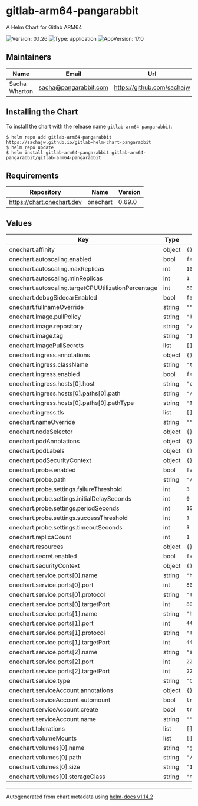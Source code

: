 # gitlab-arm64-pangarabbit

A Helm Chart for Gitlab ARM64

![Version: 0.1.26](https://img.shields.io/badge/Version-0.1.26-informational?style=flat-square)
![Type: application](https://img.shields.io/badge/Type-application-informational?style=flat-square)
![AppVersion: 17.0](https://img.shields.io/badge/AppVersion-17.0-informational?style=flat-square)

## Maintainers

| Name | Email | Url |
| ---- | ------ | --- |
| Sacha Wharton | <sacha@pangarabbit.com> | <https://github.com/sachajw> |

## Installing the Chart

To install the chart with the release name `gitlab-arm64-pangarabbit`:

```console
$ helm repo add gitlab-arm64-pangarabbit https://sachajw.github.io/gitlab-helm-chart-pangarabbit
$ helm repo update
$ helm install gitlab-arm64-pangarabbit gitlab-arm64-pangarabbit/gitlab-arm64-pangarabbit
```

## Requirements

| Repository | Name | Version |
|------------|------|---------|
| https://chart.onechart.dev | onechart | 0.69.0 |

## Values

| Key | Type | Default | Description |
|-----|------|---------|-------------|
| onechart.affinity | object | `{}` |  |
| onechart.autoscaling.enabled | bool | `false` |  |
| onechart.autoscaling.maxReplicas | int | `100` |  |
| onechart.autoscaling.minReplicas | int | `1` |  |
| onechart.autoscaling.targetCPUUtilizationPercentage | int | `80` |  |
| onechart.debugSidecarEnabled | bool | `false` |  |
| onechart.fullnameOverride | string | `""` |  |
| onechart.image.pullPolicy | string | `"IfNotPresent"` |  |
| onechart.image.repository | string | `"zengxs/gitlab"` |  |
| onechart.image.tag | string | `"17.0"` |  |
| onechart.imagePullSecrets | list | `[]` |  |
| onechart.ingress.annotations | object | `{}` |  |
| onechart.ingress.className | string | `"traefik"` |  |
| onechart.ingress.enabled | bool | `false` |  |
| onechart.ingress.hosts[0].host | string | `"chart-example.local"` |  |
| onechart.ingress.hosts[0].paths[0].path | string | `"/"` |  |
| onechart.ingress.hosts[0].paths[0].pathType | string | `"ImplementationSpecific"` |  |
| onechart.ingress.tls | list | `[]` |  |
| onechart.nameOverride | string | `""` |  |
| onechart.nodeSelector | object | `{}` |  |
| onechart.podAnnotations | object | `{}` |  |
| onechart.podLabels | object | `{}` |  |
| onechart.podSecurityContext | object | `{}` |  |
| onechart.probe.enabled | bool | `false` |  |
| onechart.probe.path | string | `"/"` |  |
| onechart.probe.settings.failureThreshold | int | `3` |  |
| onechart.probe.settings.initialDelaySeconds | int | `0` |  |
| onechart.probe.settings.periodSeconds | int | `10` |  |
| onechart.probe.settings.successThreshold | int | `1` |  |
| onechart.probe.settings.timeoutSeconds | int | `3` |  |
| onechart.replicaCount | int | `1` |  |
| onechart.resources | object | `{}` |  |
| onechart.secret.enabled | bool | `false` |  |
| onechart.securityContext | object | `{}` |  |
| onechart.service.ports[0].name | string | `"http"` |  |
| onechart.service.ports[0].port | int | `80` |  |
| onechart.service.ports[0].protocol | string | `"TCP"` |  |
| onechart.service.ports[0].targetPort | int | `80` |  |
| onechart.service.ports[1].name | string | `"https"` |  |
| onechart.service.ports[1].port | int | `443` |  |
| onechart.service.ports[1].protocol | string | `"TCP"` |  |
| onechart.service.ports[1].targetPort | int | `443` |  |
| onechart.service.ports[2].name | string | `"ssh"` |  |
| onechart.service.ports[2].port | int | `22` |  |
| onechart.service.ports[2].targetPort | int | `22` |  |
| onechart.service.type | string | `"ClusterIP"` |  |
| onechart.serviceAccount.annotations | object | `{}` |  |
| onechart.serviceAccount.automount | bool | `true` |  |
| onechart.serviceAccount.create | bool | `true` |  |
| onechart.serviceAccount.name | string | `""` |  |
| onechart.tolerations | list | `[]` |  |
| onechart.volumeMounts | list | `[]` |  |
| onechart.volumes[0].name | string | `"gitlab"` |  |
| onechart.volumes[0].path | string | `"/your path"` |  |
| onechart.volumes[0].size | string | `"10Gi"` |  |
| onechart.volumes[0].storageClass | string | `"nfs-csi-default"` |  |

----------------------------------------------
Autogenerated from chart metadata using [helm-docs v1.14.2](https://github.com/norwoodj/helm-docs/releases/v1.14.2)